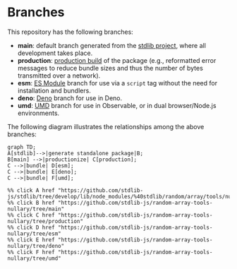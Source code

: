 <!--

@license Apache-2.0

Copyright (c) 2022 The Stdlib Authors.

Licensed under the Apache License, Version 2.0 (the "License");
you may not use this file except in compliance with the License.
You may obtain a copy of the License at

    http://www.apache.org/licenses/LICENSE-2.0

Unless required by applicable law or agreed to in writing, software
distributed under the License is distributed on an "AS IS" BASIS,
WITHOUT WARRANTIES OR CONDITIONS OF ANY KIND, either express or implied.
See the License for the specific language governing permissions and
limitations under the License.

-->

# Branches

This repository has the following branches:

-   **main**: default branch generated from the [stdlib project][stdlib-url], where all development takes place.
-   **production**: [production build][production-url] of the package (e.g., reformatted error messages to reduce bundle sizes and thus the number of bytes transmitted over a network).
-   **esm**: [ES Module][esm-url] branch for use via a `script` tag without the need for installation and bundlers.
-   **deno**: [Deno][deno-url] branch for use in Deno.
-   **umd**: [UMD][umd-url] branch for use in Observable, or in dual browser/Node.js environments.

The following diagram illustrates the relationships among the above branches:

```mermaid
graph TD;
A[stdlib]-->|generate standalone package|B;
B[main] -->|productionize| C[production];
C -->|bundle| D[esm];
C -->|bundle| E[deno];
C -->|bundle| F[umd];

%% click A href "https://github.com/stdlib-js/stdlib/tree/develop/lib/node_modules/%40stdlib/random/array/tools/nullary"
%% click B href "https://github.com/stdlib-js/random-array-tools-nullary/tree/main"
%% click C href "https://github.com/stdlib-js/random-array-tools-nullary/tree/production"
%% click D href "https://github.com/stdlib-js/random-array-tools-nullary/tree/esm"
%% click E href "https://github.com/stdlib-js/random-array-tools-nullary/tree/deno"
%% click F href "https://github.com/stdlib-js/random-array-tools-nullary/tree/umd"
```

[stdlib-url]: https://github.com/stdlib-js/stdlib/tree/develop/lib/node_modules/%40stdlib/random/array/tools/nullary
[production-url]: https://github.com/stdlib-js/random-array-tools-nullary/tree/production
[deno-url]: https://github.com/stdlib-js/random-array-tools-nullary/tree/deno
[umd-url]: https://github.com/stdlib-js/random-array-tools-nullary/tree/umd
[esm-url]: https://github.com/stdlib-js/random-array-tools-nullary/tree/esm